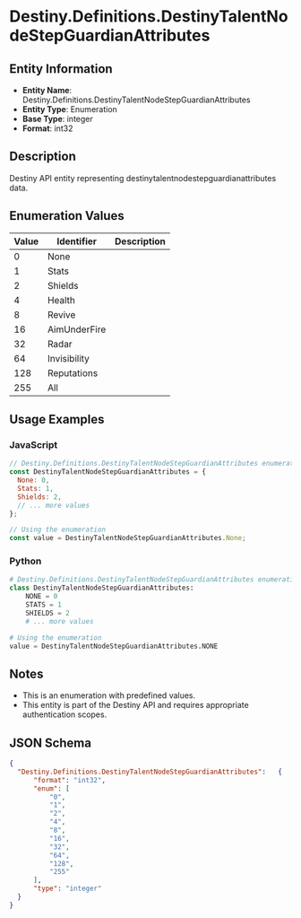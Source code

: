 # Destiny.Definitions.DestinyTalentNodeStepGuardianAttributes

## Entity Information
- **Entity Name**: Destiny.Definitions.DestinyTalentNodeStepGuardianAttributes
- **Entity Type**: Enumeration
- **Base Type**: integer
- **Format**: int32

## Description
Destiny API entity representing destinytalentnodestepguardianattributes data.

## Enumeration Values

| Value | Identifier | Description |
|-------|------------|-------------|
| 0 | None |  |
| 1 | Stats |  |
| 2 | Shields |  |
| 4 | Health |  |
| 8 | Revive |  |
| 16 | AimUnderFire |  |
| 32 | Radar |  |
| 64 | Invisibility |  |
| 128 | Reputations |  |
| 255 | All |  |

## Usage Examples

### JavaScript
```javascript
// Destiny.Definitions.DestinyTalentNodeStepGuardianAttributes enumeration values
const DestinyTalentNodeStepGuardianAttributes = {
  None: 0,
  Stats: 1,
  Shields: 2,
  // ... more values
};

// Using the enumeration
const value = DestinyTalentNodeStepGuardianAttributes.None;
```

### Python
```python
# Destiny.Definitions.DestinyTalentNodeStepGuardianAttributes enumeration values
class DestinyTalentNodeStepGuardianAttributes:
    NONE = 0
    STATS = 1
    SHIELDS = 2
    # ... more values

# Using the enumeration
value = DestinyTalentNodeStepGuardianAttributes.NONE
```

## Notes
- This is an enumeration with predefined values.
- This entity is part of the Destiny API and requires appropriate authentication scopes.

## JSON Schema
```json
{
  "Destiny.Definitions.DestinyTalentNodeStepGuardianAttributes":   {
      "format": "int32",
      "enum": [
          "0",
          "1",
          "2",
          "4",
          "8",
          "16",
          "32",
          "64",
          "128",
          "255"
      ],
      "type": "integer"
  }
}
```
